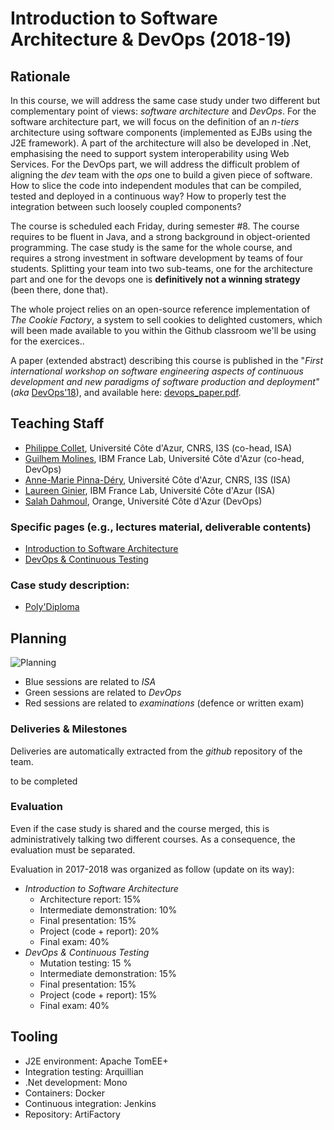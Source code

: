 # Introduction to Software Architecture & DevOps (2018-19)

## Rationale

In this course, we will address the same case study under two different but complementary point of views: _software architecture_ and _DevOps_. For the software architecture part, we will focus on the definition of an _n-tiers_ architecture using software components (implemented as EJBs using the J2E framework). A part of the architecture will also be developed in .Net, emphasising the need to support system interoperability using Web Services. For the DevOps part, we will address the difficult problem of aligning the _dev_ team with the _ops_ one to build a given piece of software. How to slice the code into independent modules that can be compiled, tested and deployed in a continuous way? How to properly test the integration between such loosely coupled components?

The course is scheduled each Friday, during semester #8. The course requires to be fluent in Java, and a strong background in object-oriented programming. The case study is the same for the whole course, and requires a strong investment in software development by teams of four students. Splitting your team into two sub-teams, one for the architecture part and one for the devops one is __definitively not a winning strategy__ (been there, done that).

The whole project relies on an open-source reference implementation of _The Cookie Factory_, a system to sell cookies to delighted customers, which will been made available to you within the Github classroom we'll be using for the exercices..


A paper (extended abstract) describing this course is published in the "_First international workshop on software engineering aspects of continuous development and new paradigms of software production and deployment"_ (_aka_ [DevOps'18](https://www.laser-foundation.org/devops/2018/)), and available here: [devops_paper.pdf](https://github.com/collet/isa-devops/blob/master/devops_paper.pdf).

## Teaching Staff

  * [Philippe Collet](collet@i3s.unice.fr), Université Côte d'Azur, CNRS, I3S (co-head, ISA)
  * [Guilhem Molines](guilhem.molines@univ-cotedazur.fr), IBM France Lab, Université Côte d'Azur (co-head, DevOps)
  * [Anne-Marie Pinna-Déry](pinna@unice.fr), Université Côte d'Azur, CNRS, I3S (ISA)
  * [Laureen Ginier](laureen.ginier@univ-cotedazur.fr), IBM France Lab, Université Côte d'Azur (ISA)
  * [Salah Dahmoul](Salah.DAHMOUL@univ-cotedazur.fr), Orange, Université Côte d'Azur (DevOps)

### Specific pages (e.g., lectures material, deliverable contents)

  * [Introduction to Software Architecture](https://github.com/collet/isa-devops/tree/master/ISA/README.md)
  * [DevOps & Continuous Testing](https://github.com/collet/isa-devops/tree/master/DevOps/README.md)

### Case study description: 

  * [Poly'Diploma](https://github.com/collet/isa-devops/blob/master/PolyDiploma_ISA_DevOps.pdf)


## Planning 

![Planning](https://github.com/collet/isa-devops/blob/master/planning.png)

  - Blue sessions are related to _ISA_
  - Green sessions are related to _DevOps_
  - Red sessions are related to _examinations_ (defence or written exam)

### Deliveries & Milestones

Deliveries are automatically extracted from the _github_ repository of the team.

to be completed
  
### Evaluation

Even if the case study is shared and the course merged, this is administratively talking two different courses. As a consequence, the evaluation must be separated.

Evaluation in 2017-2018 was organized as follow (update on its way):

  - _Introduction to Software Architecture_
    - Architecture report: 15%
    - Intermediate demonstration: 10%
    - Final presentation: 15%
    - Project (code + report): 20% 
    - Final exam: 40%
  - _DevOps & Continuous Testing_
    - Mutation testing: 15 %
	- Intermediate demonstration: 15%	
	- Final presentation: 15%
	- Project (code + report): 15%
	- Final exam: 40%


## Tooling

  - J2E environment: Apache TomEE+
  - Integration testing: Arquillian
  - .Net development: Mono
  - Containers: Docker
  - Continuous integration: Jenkins
  - Repository: ArtiFactory


  


